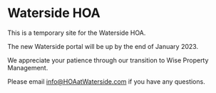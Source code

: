 # Waterside HOA

This is a temporary site for the Waterside HOA. 

The new Waterside portal will be up by the end of January 2023. 

We appreciate your patience through our transition to Wise Property Management.

Please email [info@HOAatWaterside.com](mailto:info@HOAatWaterside.com) if you have any questions.

